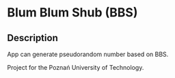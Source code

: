# Blum Blum Shub (BBS)

## Description 

App can generate pseudorandom number based on BBS.

Project for the Poznań University of Technology.
